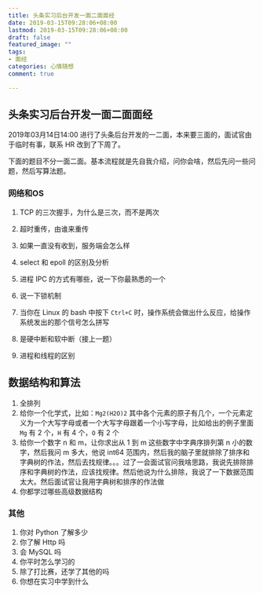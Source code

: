```yaml
---
title: 头条实习后台开发一面二面面经
date: 2019-03-15T09:28:06+08:00
lastmod: 2019-03-15T09:28:06+08:00
draft: false
featured_image: ""
tags:
- 面经
categories: 心情随想
comment: true

---
```


## 头条实习后台开发一面二面面经

2019年03月14日14:00 进行了头条后台开发的一二面，本来要三面的，面试官由于临时有事，联系 HR 改到了下周了。

下面的题目不分一面二面。基本流程就是先自我介绍，问你会啥，然后先问一些问题，然后写算法题。

### 网络和OS

1. TCP 的三次握手，为什么是三次，而不是两次

2. 超时重传，由谁来重传

3. 如果一直没有收到，服务端会怎么样

4. select 和 epoll 的区别及分析

5. 进程 IPC 的方式有哪些，说一下你最熟悉的一个

6. 说一下锁机制

7. 当你在 Linux 的 bash 中按下 `Ctrl+C` 时，操作系统会做出什么反应，给操作系统发出的那个信号怎么拼写

8. 是硬中断和软中断（接上一题）

9. 进程和线程的区别

   

## 数据结构和算法

1. 全排列
2. 给你一个化学式，比如：`Mg2(H2O)2` 其中各个元素的原子有几个，一个元素定义为一个大写字母或者一个大写字母跟着一个小写字母，比如给出的例子里面 `Mg` 有 2 个，`H` 有 4 个，`O` 有 2 个
3. 给你一个数字 n 和 m，让你求出从 1 到 m 这些数字中字典序排列第 n 小的数字，然后我问 m 多大，他说 int64 范围内，然后我的脑子里就排除了排序和字典树的作法，然后去找规律。。。过了一会面试官问我啥思路，我说先排除排序和字典树的作法，应该找规律。然后他说为什么排除，我说了一下数据范围太大。然后面试官让我用字典树和排序的作法做
4. 你都学过哪些高级数据结构

### 其他

1. 你对 Python 了解多少
2. 你了解 Http 吗
3. 会 MySQL 吗
4. 你平时怎么学习的
5. 除了打比赛，还学了其他的吗
6. 你想在实习中学到什么